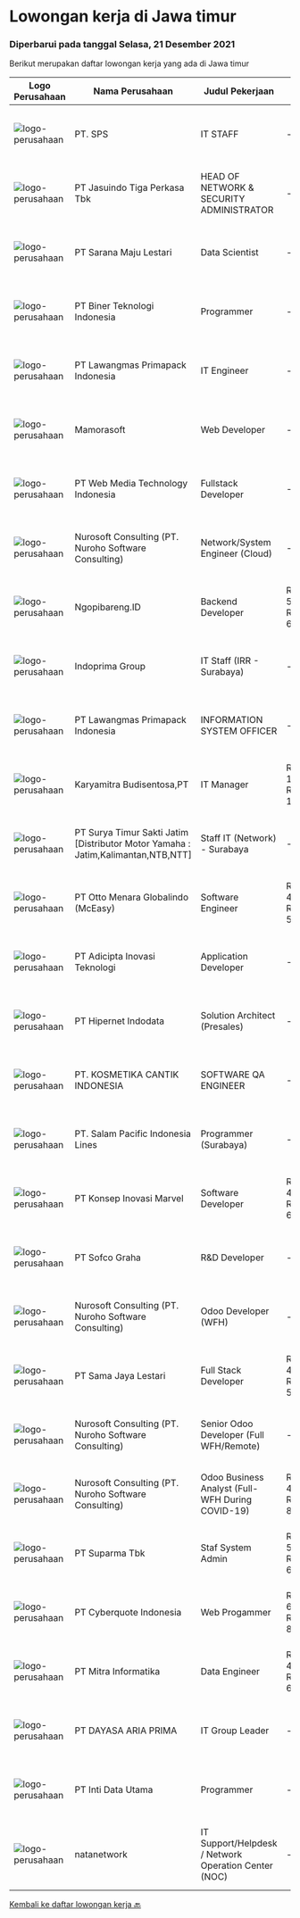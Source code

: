 
  # Lowongan kerja di Jawa timur

  ### Diperbarui pada tanggal Selasa, 21 Desember 2021

  Berikut merupakan daftar lowongan kerja yang ada di Jawa timur

  |Logo Perusahaan | Nama Perusahaan | Judul Pekerjaan | Gaji Pekerjaan | Lokasi | Deskripsi | Tanggal diunggah | Pranala |
  | -------------- | --------------- | --------------- | --------- | --------- | -------------- | ------- | ----------- |
  |![logo-perusahaan](https://us.123rf.com/450wm/pavelstasevich/pavelstasevich1811/pavelstasevich181101027/112815900-stock-vector-no-image-available-icon-flat-vector.jpg?ver=6)|PT. SPS|IT STAFF|---|Surabaya|MENGUASAI :-Internet dan Teknologi Web-Code Editor (Visual Studio Code/Sublime Text)-CSS (CSS Dasar, CSS Layouting, CSS3, CSS Framework...|Senin, 20 Desember 2021|https://www.jobstreet.co.id/id/job/it-staff-3727098?token=0~4f6eb4b1-68ec-4470-a467-9a5bd8787a66&sectionRank=1&jobId=jobstreet-id-job-3727098|
|![logo-perusahaan](https://image-service-cdn.seek.com.au/f9cd043f1011fee386470591649d3e30b502df59/ee4dce1061f3f616224767ad58cb2fc751b8d2dc)|PT Jasuindo Tiga Perkasa Tbk|HEAD OF NETWORK & SECURITY ADMINISTRATOR|---|Sidoarjo|Kualifikasi : Pendidikan Min S1 T. Informatika/ T.Elektro Mempunyai pengalaman min 3 tahun dibidang yang sama Memiliki pengetahuan dan pemahaman...|Senin, 20 Desember 2021|https://www.jobstreet.co.id/id/job/head-of-network-security-administrator-3726781?token=0~4f6eb4b1-68ec-4470-a467-9a5bd8787a66&sectionRank=2&jobId=jobstreet-id-job-3726781|
|![logo-perusahaan](https://image-service-cdn.seek.com.au/54585994357727f6c63670350d8ae8d1729b6bdd/ee4dce1061f3f616224767ad58cb2fc751b8d2dc)|PT Sarana Maju Lestari|Data Scientist|---|Jakarta Selatan|Anomaly detection to monitor real-time condition of power plant equipment for predictive maintenance strategies. Forecast the real-time sensor values...|Minggu, 19 Desember 2021|https://www.jobstreet.co.id/id/job/data-scientist-3717983?token=0~4f6eb4b1-68ec-4470-a467-9a5bd8787a66&sectionRank=3&jobId=jobstreet-id-job-3717983|
|![logo-perusahaan](https://image-service-cdn.seek.com.au/90604843032c576b8e30b8b6ae6a45b4a9bf88ea/ee4dce1061f3f616224767ad58cb2fc751b8d2dc)|PT Biner Teknologi Indonesia|Programmer|---|Jakarta Raya|Persyaratan: Pendidikan minimal SMK atau sederajat. Pengalaman bekerja sebagai programmer minimal 1 (satu) tahun. Menguasai salah satu dari bahasa...|Minggu, 19 Desember 2021|https://www.jobstreet.co.id/id/job/programmer-3726030?token=0~4f6eb4b1-68ec-4470-a467-9a5bd8787a66&sectionRank=4&jobId=jobstreet-id-job-3726030|
|![logo-perusahaan](https://image-service-cdn.seek.com.au/1b2da51c779de04afc91f962530d97804415fef4/ee4dce1061f3f616224767ad58cb2fc751b8d2dc)|PT Lawangmas Primapack Indonesia|IT Engineer|---|Malang|Tanggung jawab:  Melakukan perbaikan terhadap computer dan alat komunikasi lainnya Melakukan perawatan terhadap computer dan alat komunikasi lainnya...|Kamis, 16 Desember 2021|https://www.jobstreet.co.id/id/job/it-engineer-3724070?token=0~4f6eb4b1-68ec-4470-a467-9a5bd8787a66&sectionRank=5&jobId=jobstreet-id-job-3724070|
|![logo-perusahaan](https://image-service-cdn.seek.com.au/3bbe29538b468a12d08d1976014189fc528531a6/ee4dce1061f3f616224767ad58cb2fc751b8d2dc)|Mamorasoft|Web Developer|---|Surabaya|Membuat dan mengembangkan Aplikasi Website  Memperbaiki aplikasi Website yang telah kami buat Mempelajari sistem dan perkembangan teknologi yang...|Selasa, 21 Desember 2021|https://www.jobstreet.co.id/id/job/web-developer-3727561?token=0~4f6eb4b1-68ec-4470-a467-9a5bd8787a66&sectionRank=6&jobId=jobstreet-id-job-3727561|
|![logo-perusahaan](https://image-service-cdn.seek.com.au/fe6569d61098f35222743f282f496686f78aefd7/ee4dce1061f3f616224767ad58cb2fc751b8d2dc)|PT Web Media Technology Indonesia|Fullstack Developer|---|Jawa Tengah|We are Niagahoster, a tech company based in Yogyakarta that provides web-hosting services. To make Niagahoster web and products are packed with...|Minggu, 19 Desember 2021|https://www.jobstreet.co.id/id/job/fullstack-developer-3718021?token=0~4f6eb4b1-68ec-4470-a467-9a5bd8787a66&sectionRank=7&jobId=jobstreet-id-job-3718021|
|![logo-perusahaan](https://image-service-cdn.seek.com.au/80d9f9357b1a2e56b4a86927c47c40f644df9ce9/ee4dce1061f3f616224767ad58cb2fc751b8d2dc)|Nurosoft Consulting (PT. Nuroho Software Consulting)|Network/System Engineer (Cloud)|---|Surabaya|Job Description:• Build, scale and support projects in high-availability Ubuntu Linux production and staging systems in cloud environment• Design and...|Senin, 20 Desember 2021|https://www.jobstreet.co.id/id/job/network-system-engineer-cloud-3727072?token=0~4f6eb4b1-68ec-4470-a467-9a5bd8787a66&sectionRank=8&jobId=jobstreet-id-job-3727072|
|![logo-perusahaan](https://image-service-cdn.seek.com.au/99bccee368c32d6c4502588ef96575803659bff8/ee4dce1061f3f616224767ad58cb2fc751b8d2dc)|Ngopibareng.ID|Backend Developer|Rp. 5.000.000-Rp. 6.000.000|Surabaya|Kami membuka lowongan pekerjaan untuk posisi Backend Developer dengan persyaratan sebagai berikut: Maksimal usia 30 tahun Pendidikan maksimal D3/S1...|Senin, 20 Desember 2021|https://www.jobstreet.co.id/id/job/backend-developer-3718444?token=0~4f6eb4b1-68ec-4470-a467-9a5bd8787a66&sectionRank=9&jobId=jobstreet-id-job-3718444|
|![logo-perusahaan](https://image-service-cdn.seek.com.au/98db6d222e30b3390f5b0f1a69701ee0a17b6b20/ee4dce1061f3f616224767ad58cb2fc751b8d2dc)|Indoprima Group|IT Staff (IRR - Surabaya)|---|Surabaya|Requirement : Maximum 30 years old At least had Associate Degree or Bachelor Degree in IT/Technical Information with GPA minimum. 3,00 from reputable...|Jumat, 17 Desember 2021|https://www.jobstreet.co.id/id/job/it-staff-irr-surabaya-3725113?token=0~4f6eb4b1-68ec-4470-a467-9a5bd8787a66&sectionRank=10&jobId=jobstreet-id-job-3725113|
|![logo-perusahaan](https://image-service-cdn.seek.com.au/1b2da51c779de04afc91f962530d97804415fef4/ee4dce1061f3f616224767ad58cb2fc751b8d2dc)|PT Lawangmas Primapack Indonesia|INFORMATION SYSTEM OFFICER|---|Malang|Dibutuhkan SegeraPabrik Malang, Jawa TimurPerusahaan manufacturing PRINTING &amp; PACKAGING yang sedang berkembang pesat membuthkan tenaga...|Jumat, 17 Desember 2021|https://www.jobstreet.co.id/id/job/information-system-officer-3724609?token=0~4f6eb4b1-68ec-4470-a467-9a5bd8787a66&sectionRank=11&jobId=jobstreet-id-job-3724609|
|![logo-perusahaan](https://image-service-cdn.seek.com.au/3ec8ca8ee8fca587cdc553e450343e0b034e46e0/ee4dce1061f3f616224767ad58cb2fc751b8d2dc)|Karyamitra Budisentosa,PT|IT Manager|Rp. 10.000.000-Rp. 14.000.000|Surabaya|Job requirements : Minimal age 30 years old Bachelor degree in Information Technology or Management Information Minimum 3 years experience in the same...|Kamis, 16 Desember 2021|https://www.jobstreet.co.id/id/job/it-manager-3723394?token=0~4f6eb4b1-68ec-4470-a467-9a5bd8787a66&sectionRank=12&jobId=jobstreet-id-job-3723394|
|![logo-perusahaan](https://image-service-cdn.seek.com.au/516b9342ad147f68388719a6e25937b33079d494/ee4dce1061f3f616224767ad58cb2fc751b8d2dc)|PT Surya Timur Sakti Jatim [Distributor Motor Yamaha : Jatim,Kalimantan,NTB,NTT]|Staff IT (Network) - Surabaya|---|Surabaya|Kualifikasi : Usia Minimal 23 Tahun Maks. 30 Tahun Pendidikan Minimal S1 Teknik Informatika/Ilmu Komputer Pengalaman Minimal 1 Tahun Menguasai...|Kamis, 16 Desember 2021|https://www.jobstreet.co.id/id/job/staff-it-network-surabaya-3723758?token=0~4f6eb4b1-68ec-4470-a467-9a5bd8787a66&sectionRank=13&jobId=jobstreet-id-job-3723758|
|![logo-perusahaan](https://image-service-cdn.seek.com.au/f315f0c605a36ea3a033e6abb5c67515d4b00ff5/ee4dce1061f3f616224767ad58cb2fc751b8d2dc)|PT Otto Menara Globalindo (McEasy)|Software Engineer|Rp. 4.500.000-Rp. 5.300.000|Surabaya|Description McEasy, Indonesia’s leading web and mobile logistic system, is looking for a Web Developer to join our ever-growing team. We are looking...|Sabtu, 18 Desember 2021|https://www.jobstreet.co.id/id/job/software-engineer-3709653?token=0~4f6eb4b1-68ec-4470-a467-9a5bd8787a66&sectionRank=14&jobId=jobstreet-id-job-3709653|
|![logo-perusahaan](https://image-service-cdn.seek.com.au/d9d6820316926aa3aae33bf01926a07968389ea1/ee4dce1061f3f616224767ad58cb2fc751b8d2dc)|PT Adicipta Inovasi Teknologi|Application Developer|---|Jakarta Barat|Produce detailed specifications and write programs to handle a specific job Test a program by running it and looking for bugs (errors) Testing,...|Minggu, 19 Desember 2021|https://www.jobstreet.co.id/id/job/application-developer-3718049?token=0~4f6eb4b1-68ec-4470-a467-9a5bd8787a66&sectionRank=15&jobId=jobstreet-id-job-3718049|
|![logo-perusahaan](https://image-service-cdn.seek.com.au/62148b692fdfbf4a4a11c7764913b8f0db15fa3f/ee4dce1061f3f616224767ad58cb2fc751b8d2dc)|PT Hipernet Indodata|Solution Architect (Presales)|---|Jakarta Raya|Requirements: Age maximum 30 years old Minimum Bachelor degree from Computer Science (Computer Engineering, Information System, Information...|Sabtu, 18 Desember 2021|https://www.jobstreet.co.id/id/job/solution-architect-presales-3716900?token=0~4f6eb4b1-68ec-4470-a467-9a5bd8787a66&sectionRank=16&jobId=jobstreet-id-job-3716900|
|![logo-perusahaan](https://image-service-cdn.seek.com.au/a23ed4120d2876f8be2a340ca1a6bca9fe617562/ee4dce1061f3f616224767ad58cb2fc751b8d2dc)|PT. KOSMETIKA CANTIK INDONESIA|SOFTWARE QA ENGINEER|---|Malang|Job Description  Creating test plan and execution of test to identify issues with software. Identifying and analyzing any bug and error found during...|Minggu, 19 Desember 2021|https://www.jobstreet.co.id/id/job/software-qa-engineer-3717490?token=0~4f6eb4b1-68ec-4470-a467-9a5bd8787a66&sectionRank=17&jobId=jobstreet-id-job-3717490|
|![logo-perusahaan](https://image-service-cdn.seek.com.au/5540e9b59290cebacfff7858722d5ede593231d9/ee4dce1061f3f616224767ad58cb2fc751b8d2dc)|PT. Salam Pacific Indonesia Lines|Programmer (Surabaya)|---|Jawa Timur|Requirements: Candidate must possess at least a Bachelor's Degree, Master's Degree / Post Graduate Degree, Computer Science/Information Technology,...|Sabtu, 18 Desember 2021|https://www.jobstreet.co.id/id/job/programmer-surabaya-3716259?token=0~4f6eb4b1-68ec-4470-a467-9a5bd8787a66&sectionRank=18&jobId=jobstreet-id-job-3716259|
|![logo-perusahaan](https://image-service-cdn.seek.com.au/0dc9d6ca38fc82691c5caaa0cd12789b2b307bc9/ee4dce1061f3f616224767ad58cb2fc751b8d2dc)|PT Konsep Inovasi Marvel|Software Developer|Rp. 4.000.000-Rp. 6.000.000|Surabaya|We are looking for a software developer to develop and maintain software products. You are going to work on our back-end system using Java/Kotlin. You...|Minggu, 19 Desember 2021|https://www.jobstreet.co.id/id/job/software-developer-3724905?token=0~4f6eb4b1-68ec-4470-a467-9a5bd8787a66&sectionRank=19&jobId=jobstreet-id-job-3724905|
|![logo-perusahaan](https://image-service-cdn.seek.com.au/5cf1d101b0ea9357b19eed6c500ae4ef35951d55/ee4dce1061f3f616224767ad58cb2fc751b8d2dc)|PT Sofco Graha|R&D Developer|---|Surabaya|Full Requirement :- Berdomisili di Surabaya- Memahami framework Java Spring Boot dan Angular 7++- Mempunyai pengalaman menggunakan framework Java...|Minggu, 19 Desember 2021|https://www.jobstreet.co.id/id/job/r-d-developer-3717663?token=0~4f6eb4b1-68ec-4470-a467-9a5bd8787a66&sectionRank=20&jobId=jobstreet-id-job-3717663|
|![logo-perusahaan](https://image-service-cdn.seek.com.au/80d9f9357b1a2e56b4a86927c47c40f644df9ce9/ee4dce1061f3f616224767ad58cb2fc751b8d2dc)|Nurosoft Consulting (PT. Nuroho Software Consulting)|Odoo Developer (WFH)|---|Jawa Timur|Odoo Developer will be responsible for Odoo customizations and will work closely with Business Analyst to develop Odoo customization according to...|Senin, 20 Desember 2021|https://www.jobstreet.co.id/id/job/odoo-developer-wfh-3727024?token=0~4f6eb4b1-68ec-4470-a467-9a5bd8787a66&sectionRank=21&jobId=jobstreet-id-job-3727024|
|![logo-perusahaan](https://image-service-cdn.seek.com.au/7a58c5230a98d0fb4d42b57ac4f9ca371c4a76f8/ee4dce1061f3f616224767ad58cb2fc751b8d2dc)|PT Sama Jaya Lestari|Full Stack Developer|Rp. 4.300.000-Rp. 5.500.000|Surabaya|V A C A N C YInternational Furniture export company, located at West Surabaya need staff for position: FULL STACK DEVELOPERJob Location: WEST...|Sabtu, 18 Desember 2021|https://www.jobstreet.co.id/id/job/full-stack-developer-3710270?token=0~4f6eb4b1-68ec-4470-a467-9a5bd8787a66&sectionRank=22&jobId=jobstreet-id-job-3710270|
|![logo-perusahaan](https://image-service-cdn.seek.com.au/80d9f9357b1a2e56b4a86927c47c40f644df9ce9/ee4dce1061f3f616224767ad58cb2fc751b8d2dc)|Nurosoft Consulting (PT. Nuroho Software Consulting)|Senior Odoo Developer (Full WFH/Remote)|---|Jawa Timur|Senior Odoo Developer will be responsible for Odoo customizations and will work closely with Business Analyst to develop Odoo customization according...|Senin, 20 Desember 2021|https://www.jobstreet.co.id/id/job/senior-odoo-developer-full-wfh-remote-3727005?token=0~4f6eb4b1-68ec-4470-a467-9a5bd8787a66&sectionRank=23&jobId=jobstreet-id-job-3727005|
|![logo-perusahaan](https://image-service-cdn.seek.com.au/80d9f9357b1a2e56b4a86927c47c40f644df9ce9/ee4dce1061f3f616224767ad58cb2fc751b8d2dc)|Nurosoft Consulting (PT. Nuroho Software Consulting)|Odoo Business Analyst (Full-WFH During COVID-19)|Rp. 4.500.000-Rp. 8.500.000|Surabaya|Responsibilities Analyze customer business processes, write specifications, and suggest solutions Implement the agreed solutions Write test cases and...|Sabtu, 18 Desember 2021|https://www.jobstreet.co.id/id/job/odoo-business-analyst-full-wfh-during-covid-19-3716771?token=0~4f6eb4b1-68ec-4470-a467-9a5bd8787a66&sectionRank=24&jobId=jobstreet-id-job-3716771|
|![logo-perusahaan](https://image-service-cdn.seek.com.au/82b75efcba87cd726beaad8112ac3955c5c4af13/ee4dce1061f3f616224767ad58cb2fc751b8d2dc)|PT Suparma Tbk|Staf System Admin|Rp. 5.000.000-Rp. 6.000.000|Jawa Timur|Melakukan instalasi seluruh perangkat hardware &amp; software server, serta seluruh perangkat jaringan dan infrastructure dalam ruang server....|Kamis, 16 Desember 2021|https://www.jobstreet.co.id/id/job/staf-system-admin-3724098?token=0~4f6eb4b1-68ec-4470-a467-9a5bd8787a66&sectionRank=25&jobId=jobstreet-id-job-3724098|
|![logo-perusahaan](https://image-service-cdn.seek.com.au/1d77956725898595a8f1d53dcedfb7b7862dfb57/ee4dce1061f3f616224767ad58cb2fc751b8d2dc)|PT Cyberquote Indonesia|Web Progammer|Rp. 6.000.000-Rp. 8.400.000|Surabaya|Requirements: Masters/Bachelor Degree/Diploma Qualification in Computer Science or relateddiscipline. Preferably 3-...|Sabtu, 18 Desember 2021|https://www.jobstreet.co.id/id/job/web-progammer-3716018?token=0~4f6eb4b1-68ec-4470-a467-9a5bd8787a66&sectionRank=26&jobId=jobstreet-id-job-3716018|
|![logo-perusahaan](https://image-service-cdn.seek.com.au/f41a3a3e89984f2dabec38a3b33e4fa0e4b94970/ee4dce1061f3f616224767ad58cb2fc751b8d2dc)|PT Mitra Informatika|Data Engineer|Rp. 4.300.000-Rp. 6.020.000|Surabaya|About Mitra Informatika Mitra Informatika is an IT company based in Surabaya that positioning itself to become the market leader in providing...|Sabtu, 18 Desember 2021|https://www.jobstreet.co.id/id/job/data-engineer-3725808?token=0~4f6eb4b1-68ec-4470-a467-9a5bd8787a66&sectionRank=27&jobId=jobstreet-id-job-3725808|
|![logo-perusahaan](https://us.123rf.com/450wm/pavelstasevich/pavelstasevich1811/pavelstasevich181101027/112815900-stock-vector-no-image-available-icon-flat-vector.jpg?ver=6)|PT DAYASA ARIA PRIMA|IT Group Leader|---|Gresik|JOB DESCRIPTION Maintance existing SAP FICO module Develop new feature and report in SAP Give training how to use SAP create document (functional...|Rabu, 15 Desember 2021|https://www.jobstreet.co.id/id/job/it-group-leader-3722221?token=0~4f6eb4b1-68ec-4470-a467-9a5bd8787a66&sectionRank=28&jobId=jobstreet-id-job-3722221|
|![logo-perusahaan](https://image-service-cdn.seek.com.au/2af8b146c853b9c417946dab68ed8a8b2cdb93d9/ee4dce1061f3f616224767ad58cb2fc751b8d2dc)|PT Inti Data Utama|Programmer|---|Surabaya|General Requirements: Graduated minimum (D3/S1) from engineering or business discipline such as Software Engineering/ Information Systems/ Computer...|Jumat, 17 Desember 2021|https://www.jobstreet.co.id/id/job/programmer-3725093?token=0~4f6eb4b1-68ec-4470-a467-9a5bd8787a66&sectionRank=29&jobId=jobstreet-id-job-3725093|
|![logo-perusahaan](https://image-service-cdn.seek.com.au/185e66a829680b67316044981ecc98fa1faa523b/ee4dce1061f3f616224767ad58cb2fc751b8d2dc)|natanetwork|IT Support/Helpdesk / Network Operation Center (NOC)|---|Surabaya|RingkasanStaff yang memiliki background IT terutama dalam hal jaringan networking &amp; Familiar dengan OS Linux. IT Support memiliki tanggung jawab...|Senin, 20 Desember 2021|https://www.jobstreet.co.id/id/job/it-support-helpdesk-network-operation-center-noc-3726040?token=0~4f6eb4b1-68ec-4470-a467-9a5bd8787a66&sectionRank=30&jobId=jobstreet-id-job-3726040|


  [Kembali ke daftar lowongan kerja 🔙](../README.md#daftar-lowongan-kerja)
  